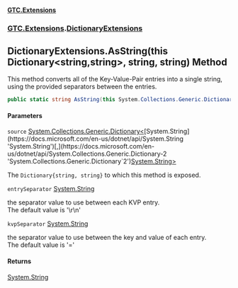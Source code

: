 #### [GTC.Extensions](GTC.Extensions.md 'GTC.Extensions')
### [GTC.Extensions](GTC.Extensions.md#GTC.Extensions 'GTC.Extensions').[DictionaryExtensions](GTC.Extensions.md#GTC.Extensions.DictionaryExtensions 'GTC.Extensions.DictionaryExtensions')

## DictionaryExtensions.AsString(this Dictionary<string,string>, string, string) Method

This method converts all of the Key-Value-Pair entries into a single string,  
using the provided separators between the entries.

```csharp
public static string AsString(this System.Collections.Generic.Dictionary<string,string> source, string entrySeparator="\r\n", string kvpSeparator="=");
```
#### Parameters

<a name='GTC.Extensions.DictionaryExtensions.AsString(thisSystem.Collections.Generic.Dictionary_string,string_,string,string).source'></a>

`source` [System.Collections.Generic.Dictionary&lt;](https://docs.microsoft.com/en-us/dotnet/api/System.Collections.Generic.Dictionary-2 'System.Collections.Generic.Dictionary`2')[System.String](https://docs.microsoft.com/en-us/dotnet/api/System.String 'System.String')[,](https://docs.microsoft.com/en-us/dotnet/api/System.Collections.Generic.Dictionary-2 'System.Collections.Generic.Dictionary`2')[System.String](https://docs.microsoft.com/en-us/dotnet/api/System.String 'System.String')[&gt;](https://docs.microsoft.com/en-us/dotnet/api/System.Collections.Generic.Dictionary-2 'System.Collections.Generic.Dictionary`2')

The `Dictionary{string, string}` to which this method is exposed.

<a name='GTC.Extensions.DictionaryExtensions.AsString(thisSystem.Collections.Generic.Dictionary_string,string_,string,string).entrySeparator'></a>

`entrySeparator` [System.String](https://docs.microsoft.com/en-us/dotnet/api/System.String 'System.String')

the separator value to use between each KVP entry.  
            The default value is '\r\n'

<a name='GTC.Extensions.DictionaryExtensions.AsString(thisSystem.Collections.Generic.Dictionary_string,string_,string,string).kvpSeparator'></a>

`kvpSeparator` [System.String](https://docs.microsoft.com/en-us/dotnet/api/System.String 'System.String')

the separator value to use between the key and value of each entry.  
            The default value is '='

#### Returns
[System.String](https://docs.microsoft.com/en-us/dotnet/api/System.String 'System.String')